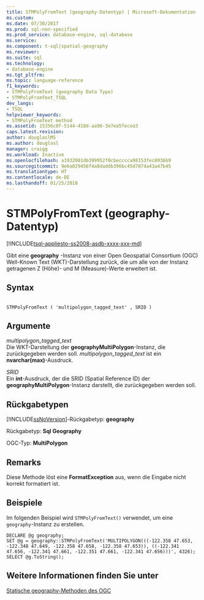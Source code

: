 ```yaml
---
title: STMPolyFromText (geography-Datentyp) | Microsoft-Dokumentation
ms.custom: 
ms.date: 07/30/2017
ms.prod: sql-non-specified
ms.prod_service: database-engine, sql-database
ms.service: 
ms.component: t-sql|spatial-geography
ms.reviewer: 
ms.suite: sql
ms.technology:
- database-engine
ms.tgt_pltfrm: 
ms.topic: language-reference
f1_keywords:
- STMPolyFromText (geography Data Type)
- STMPolyFromText_TSQL
dev_langs:
- TSQL
helpviewer_keywords:
- STMPolyFromText method
ms.assetid: 15356c0f-5144-418d-aa96-3e7ea5fecea3
caps.latest.revision: 
author: douglaslMS
ms.author: douglasl
manager: craigg
ms.workload: Inactive
ms.openlocfilehash: a1932081db399952f0cbecccca98153fec8036b9
ms.sourcegitcommit: 9e6a029456f4a8daddb396bc45d7874a43a47b45
ms.translationtype: HT
ms.contentlocale: de-DE
ms.lasthandoff: 01/25/2018
---
```

# <a name="stmpolyfromtext-geography-data-type"></a>STMPolyFromText (geography-Datentyp)
[!INCLUDE[tsql-appliesto-ss2008-asdb-xxxx-xxx-md](../../includes/tsql-appliesto-ss2008-asdb-xxxx-xxx-md.md)]

Gibt eine **geography** -Instanz von einer Open Geospatial Consortium (OGC) Well-Known Text (WKT)-Darstellung zurück, die um alle von der Instanz getragenen Z (Höhe)- und M (Measure)-Werte erweitert ist.
  
## <a name="syntax"></a>Syntax  
  
```  
  
STMPolyFromText ( 'multipolygon_tagged_text' , SRID )  
```  
  
## <a name="arguments"></a>Argumente  
 *multipolygon_tagged_text*  
 Die WKT-Darstellung der **geographyMultiPolygon**-Instanz, die zurückgegeben werden soll. *multipolygon_tagged_text* ist ein **nvarchar(max)**-Ausdruck.  
  
 *SRID*  
 Ein **int**-Ausdruck, der die SRID (Spatial Reference ID) der **geographyMultiPolygon**-Instanz darstellt, die zurückgegeben werden soll.  
  
## <a name="return-types"></a>Rückgabetypen  
 [!INCLUDE[ssNoVersion](../../includes/ssnoversion-md.md)]-Rückgabetyp: **geography**  
  
 Rückgabetyp: **Sql Geography**  
  
 OGC-Typ: **MultiPolygon**  
  
## <a name="remarks"></a>Remarks  
 Diese Methode löst eine **FormatException** aus, wenn die Eingabe nicht korrekt formatiert ist.  
  
## <a name="examples"></a>Beispiele  
 Im folgenden Beispiel wird `STMPolyFromText()` verwendet, um eine `geography`-Instanz zu erstellen.  
  
```  
DECLARE @g geography;  
SET @g = geography::STMPolyFromText('MULTIPOLYGON(((-122.358 47.653, -122.348 47.649, -122.358 47.658, -122.358 47.653)), ((-122.341 47.656, -122.341 47.661, -122.351 47.661, -122.341 47.656)))', 4326);  
SELECT @g.ToString();  
```  
  
## <a name="see-also"></a>Weitere Informationen finden Sie unter  
 [Statische geography-Methoden des OGC](../../t-sql/spatial-geography/ogc-static-geography-methods.md)  
  
  
